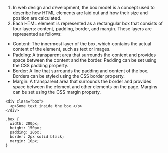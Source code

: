 1. In web design and development, the box model is a concept used to describe how HTML elements are laid out and how their size and position are calculated.
2. Each HTML element is represented as a rectangular box that consists of four layers: content, padding, border, and margin. These layers are represented as follows:
  - Content: The innermost layer of the box, which contains the actual content of the element, such as text or images.
  - Padding: A transparent area that surrounds the content and provides space between the content and the border. Padding can be set using the CSS padding property.
  - Border: A line that surrounds the padding and content of the box. Borders can be styled using the CSS border property.
  - Margin: A transparent area that surrounds the border and provides space between the element and other elements on the page. Margins can be set using the CSS margin property.
```
<div class="box">
  <p>Some text inside the box.</p>
</div>
```
```
.box {
  width: 200px;
  height: 150px;
  padding: 20px;
  border: 2px solid black;
  margin: 10px;
}
```
